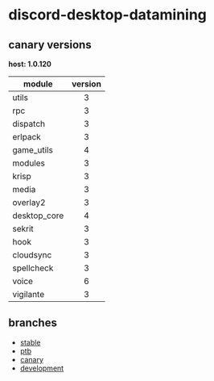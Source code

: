 # discord-desktop-datamining

## canary versions

**host: 1.0.120**

| module | version |
| ------ | :-----: |
| utils | 3 |
| rpc | 3 |
| dispatch | 3 |
| erlpack | 3 |
| game_utils | 4 |
| modules | 3 |
| krisp | 3 |
| media | 3 |
| overlay2 | 3 |
| desktop_core | 4 |
| sekrit | 3 |
| hook | 3 |
| cloudsync | 3 |
| spellcheck | 3 |
| voice | 6 |
| vigilante | 3 |

## branches

- [stable](https://github.com/OpenAsar/discord-desktop-datamining/tree/stable)
- [ptb](https://github.com/OpenAsar/discord-desktop-datamining/tree/ptb)
- [canary](https://github.com/OpenAsar/discord-desktop-datamining/tree/canary)
- [development](https://github.com/OpenAsar/discord-desktop-datamining/tree/development)